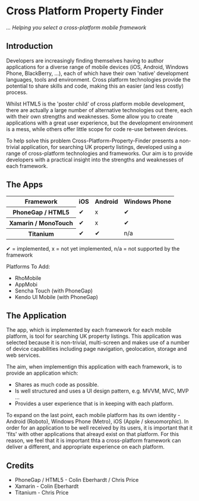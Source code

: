 Cross Platform Property Finder
==============================

*... Helping you select a cross-platform mobile framework*

Introduction
-----------

Developers are increasingly finding themselves having to author applications for a diverse range of mobile devices
(iOS, Android, Windows Phone, BlackBerry, ...), each of which have their own 'native' development languages,
tools and environment. Cross platform technologies provide the potential to share skills and code,
making this an easier (and less costly) process.

Whilst HTML5 is the 'poster child' of cross platform mobile development, there are actually a large number of
alternative technologies out there, each with their own strengths and weaknesses. Some allow you to create
applications with a great user experience, but the development environment is a mess, while others offer little
scope for code re-use between devices.

To help solve this problem Cross-Platform-Property-Finder presents a non-trivial application, for searching
UK property listings, developed using a range of cross-platform technologies and frameworks. Our aim is to provide
developers with a practical insight into the strengths and weaknesses of each framework.

The Apps
--------
<table>
  <tr>
    <th>Framework</th>
    <th>iOS</th>
    <th>Android</th>
    <th>Windows Phone</th>
  </tr>
  <tr>
    <th>PhoneGap / HTML5</th>
    <td>✔</td>
    <td>x</td>
    <td>✔</td>
  </tr>
  <tr>
    <th>Xamarin / MonoTouch</th>
    <td>✔</td>
    <td>x</td>
    <td>✔</td>
  </tr>
  <tr>
    <th>Titanium</th>
    <td>✔</td>
    <td>✔</td>
    <td>n/a</td>
  </tr>
</table>

✔ = implemented, x = not yet implemented, n/a = not supported by the framework

Platforms To Add:

  * RhoMobile
  * AppMobi
  * Sencha Touch (with PhoneGap)
  * Kendo UI Mobile (with PhoneGap)

The Application
---------------

The app, which is implemented by each framework for each mobile platform, is tool for searching
UK property listings. This application was selected because it is non-trivial, multi-screen and
makes use of a number of device capabilities including page navigation, geolocation, storage and
web services.

The aim, when implementign this application with each framework, is to provide an application which:

 * Shares as much code as possible.
 * Is well structured and uses a UI design pattern, e.g. MVVM, MVC, MVP ...
 * Provides a user experience that is in keeping with each platform.

To expand on the last point, each mobile platform has its own identity - Android (Roboto),
Windows Phone (Metro), iOS (Apple / skeuomorphic). In order for an application to be well received by
its users, it is important that it 'fits' with other applications that alreayd exist on that platform.
For this reason, we feel that it is important thta a cross-platform framework can deliver a different, 
and appropriate experience on each platform.

Credits
-------

 * PhoneGap / HTML5 - Colin Eberhardt / Chris Price
 * Xamarin - Colin Eberhardt
 * Titanium - Chris Price

